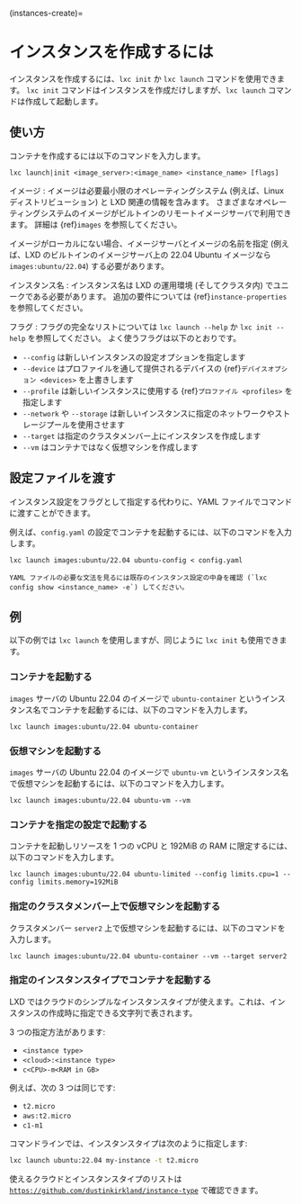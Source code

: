 (instances-create)=
# インスタンスを作成するには

インスタンスを作成するには、`lxc init` か `lxc launch` コマンドを使用できます。
`lxc init` コマンドはインスタンスを作成だけしますが、`lxc launch` コマンドは作成して起動します。

## 使い方

コンテナを作成するには以下のコマンドを入力します。

    lxc launch|init <image_server>:<image_name> <instance_name> [flags]

イメージ
: イメージは必要最小限のオペレーティングシステム (例えば、Linux ディストリビューション) と LXD 関連の情報を含みます。
  さまざまなオペレーティングシステムのイメージがビルトインのリモートイメージサーバで利用できます。
  詳細は {ref}`images` を参照してください。

  イメージがローカルにない場合、イメージサーバとイメージの名前を指定 (例えば、LXD のビルトインのイメージサーバ上の 22.04 Ubuntu イメージなら `images:ubuntu/22.04`) する必要があります。

インスタンス名
: インスタンス名は LXD の運用環境 (そしてクラスタ内) でユニークである必要があります。
  追加の要件については {ref}`instance-properties` を参照してください。

フラグ
: フラグの完全なリストについては `lxc launch --help` か `lxc init --help` を参照してください。
  よく使うフラグは以下のとおりです。

  - `--config` は新しいインスタンスの設定オプションを指定します
  - `--device` はプロファイルを通して提供されるデバイスの {ref}`デバイスオプション <devices>` を上書きします
  - `--profile` は新しいインスタンスに使用する {ref}`プロファイル <profiles>` を指定します
  - `--network` や `--storage` は新しいインスタンスに指定のネットワークやストレージプールを使用させます
  - `--target` は指定のクラスタメンバー上にインスタンスを作成します
  - `--vm` はコンテナではなく仮想マシンを作成します

## 設定ファイルを渡す

インスタンス設定をフラグとして指定する代わりに、YAML ファイルでコマンドに渡すことができます。

例えば、`config.yaml` の設定でコンテナを起動するには、以下のコマンドを入力します。

    lxc launch images:ubuntu/22.04 ubuntu-config < config.yaml

```{tip}
YAML ファイルの必要な文法を見るには既存のインスタンス設定の中身を確認 (`lxc config show <instance_name> -e`) してください。
```

## 例

以下の例では `lxc launch` を使用しますが、同じように `lxc init` も使用できます。

### コンテナを起動する

`images` サーバの Ubuntu 22.04 のイメージで `ubuntu-container` というインスタンス名でコンテナを起動するには、以下のコマンドを入力します。

    lxc launch images:ubuntu/22.04 ubuntu-container

### 仮想マシンを起動する

`images` サーバの Ubuntu 22.04 のイメージで `ubuntu-vm` というインスタンス名で仮想マシンを起動するには、以下のコマンドを入力します。

    lxc launch images:ubuntu/22.04 ubuntu-vm --vm

### コンテナを指定の設定で起動する

コンテナを起動しリソースを 1 つの vCPU と 192MiB の RAM に限定するには、以下のコマンドを入力します。

    lxc launch images:ubuntu/22.04 ubuntu-limited --config limits.cpu=1 --config limits.memory=192MiB

### 指定のクラスタメンバー上で仮想マシンを起動する

クラスタメンバー `server2` 上で仮想マシンを起動するには、以下のコマンドを入力します。

    lxc launch images:ubuntu/22.04 ubuntu-container --vm --target server2

### 指定のインスタンスタイプでコンテナを起動する

LXD ではクラウドのシンプルなインスタンスタイプが使えます。これは、インスタンスの作成時に指定できる文字列で表されます。

3 つの指定方法があります:

- `<instance type>`
- `<cloud>:<instance type>`
- `c<CPU>-m<RAM in GB>`

例えば、次の 3 つは同じです:

- `t2.micro`
- `aws:t2.micro`
- `c1-m1`

コマンドラインでは、インスタンスタイプは次のように指定します:

```bash
lxc launch ubuntu:22.04 my-instance -t t2.micro
```

使えるクラウドとインスタンスタイプのリストは [`https://github.com/dustinkirkland/instance-type`](https://github.com/dustinkirkland/instance-type) で確認できます。
